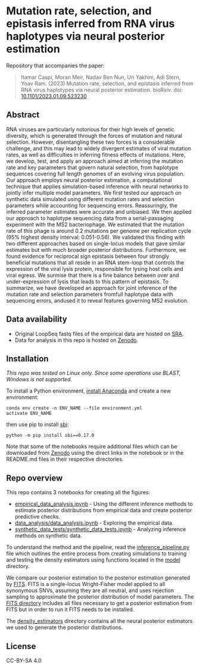 # Mutation rate, selection, and epistasis inferred from RNA virus haplotypes via neural posterior estimation

Repository that accompanies the paper:
> Itamar Caspi, Moran Meir, Nadav Ben Nun, Uri Yakhini, Adi Stern, Yoav Ram. (2023) Mutation rate, selection, and epistasis inferred from RNA virus haplotypes via neural posterior estimation. bioRxiv. doi: [10.1101/2023.01.09.523230](https://doi.org/10.1101/2023.01.09.523230)

## Abstract
RNA viruses are particularly notorious for their high levels of genetic diversity, which is generated through the forces of mutation and natural selection. However, disentangling these two forces is a considerable challenge, and this may lead to widely divergent estimates of viral mutation rates, as well as difficulties in inferring fitness effects of mutations. Here, we develop, test, and apply an approach aimed at inferring the mutation rate and key parameters that govern natural selection, from haplotype sequences covering full length genomes of an evolving virus population. Our approach employs neural posterior estimation, a computational technique that applies simulation-based inference with neural networks to jointly infer multiple model parameters. We first tested our approach on synthetic data simulated using different mutation rates and selection parameters while accounting for sequencing errors. Reassuringly, the inferred parameter estimates were accurate and unbiased. We then applied our approach to haplotype sequencing data from a serial-passaging experiment with the MS2 bacteriophage. We estimated that the mutation rate of this phage is around 0.2 mutations per genome per replication cycle (95% highest density interval: 0.051-0.56). We validated this finding with two different approaches based on single-locus models that gave similar estimates but with much broader posterior distributions. Furthermore, we found evidence for reciprocal sign epistasis between four strongly beneficial mutations that all reside in an RNA stem-loop that controls the expression of the viral lysis protein, responsible for lysing host cells and viral egress. We surmise that there is a fine balance between over and under-expression of lysis that leads to this pattern of epistasis. To summarize, we have developed an approach for joint inference of the mutation rate and selection parameters fromfull haplotype data with sequencing errors, andused it to reveal features governing MS2 evolution. 

## Data availability
- Original LoopSeq fastq files of the empirical data are hosted on [SRA](https://www.ncbi.nlm.nih.gov/sra/PRJNA902661). 
- Data for analysis in this repo is hosted on [Zenodo](https://zenodo.org/record/7486851).

## Installation

<i>This repo was tested on Linux only. Since some operations use BLAST, Windows is not supported.</i>

To install a Python environment, [install Anaconda](https://www.anaconda.com/products/distribution) and create a new environment:
```
conda env create -n ENV_NAME --file environment.yml 
activate ENV_NAME
```
then use pip to install [sbi](https://www.mackelab.org/sbi): 
```
python -m pip install sbi==0.17.0
```
Note that some of the notebooks require additional files which can be downloaded from [Zenodo](https://zenodo.org/record/7486851) using the direct links in the notebook or in the README.md files in their respective directories.

## Repo overview

This repo contains 3 notebooks for creating all the figures:
 - [empirical_data_analysis.ipynb](https://github.com/Stern-Lab/ms2-mutation-rate/blob/main/empirical_data_inference.ipynb) - Using the different inference methods to estimate posterior distributions from empirical data and create posterior predictive checks.
 - [data_analysis/data_analysis.ipynb](https://github.com/Stern-Lab/ms2-mutation-rate/blob/main/data_analysis/data_analysis.ipynb) - Exploring the empirical data.
 - [synthetic_data_tests/synthetic_data_tests.ipynb](https://github.com/Stern-Lab/ms2-mutation-rate/blob/main/synthetic_data_tests/synthetic_data_tests.ipynb) - Analyzing inference methods on synthetic data.

To understand the method and the pipeline, read the [inference_pipeline.py](https://github.com/Stern-Lab/ms2-mutation-rate/blob/main/inference_pipeline.py) file which outlines the entire process from creating simulations to training and testing the density estimators using functions located in the [model](https://github.com/Stern-Lab/ms2-mutation-rate/tree/main/model) directory.

We compare our posterior estimation to the posterior estimation generated by [FITS](https://academic.oup.com/ve/article/5/1/vez011/5512690?login=true). FITS is a single-locus Wright-Fisher model applied to all synonymous SNVs, assuming they are all neutral, and uses rejection sampling to approximate the posterior distribution of model parameters. The [FITS directory](https://github.com/Stern-Lab/ms2-mutation-rate/tree/main/FITS) includes all files necessary to get a posterior estimation from FITS but in order to run it FITS needs to be installed.

The [density_estimators](https://github.com/Stern-Lab/ms2-mutation-rate/tree/main/density_estimators) directory contains all the neural posterior estimators we used to generate the posterior distributions.
 
## License

CC-BY-SA 4.0

